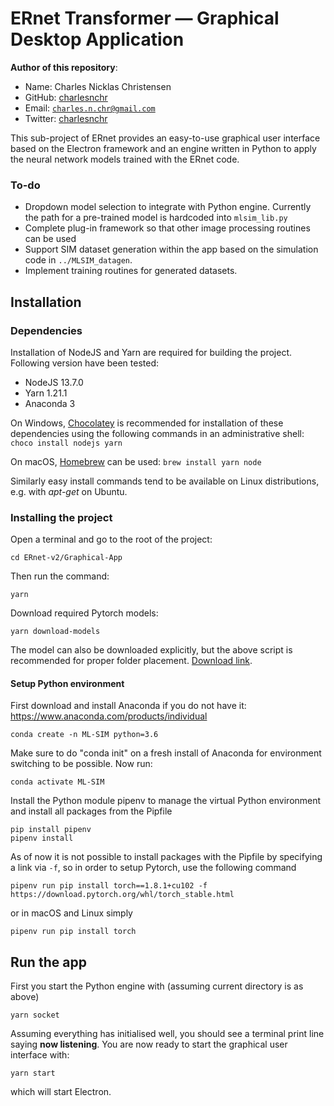 # ERnet Transformer — Graphical Desktop Application

**Author of this repository**:
- Name: Charles Nicklas Christensen
- GitHub: [charlesnchr](http://github.com/charlesnchr)
- Email: <code>charles.n.chr@gmail.com</code>
- Twitter: [charlesnchr](https://twitter.com/charlesnchr)

This sub-project of ERnet provides an easy-to-use graphical user interface based on the Electron framework and an engine written in Python to apply the neural network models trained with the ERnet code.

### To-do

- Dropdown model selection to integrate with Python engine. Currently the path for a pre-trained model is hardcoded into `mlsim_lib.py`
- Complete plug-in framework so that other image processing routines can be used
- Support SIM dataset generation within the app based on the simulation code in `../MLSIM_datagen`.
- Implement training routines for generated datasets.

## Installation


### Dependencies
Installation of NodeJS and Yarn are required for building the project. Following version have been tested:
- NodeJS 13.7.0
- Yarn 1.21.1
- Anaconda 3


On Windows, [Chocolatey](https://chocolatey.org/install) is recommended for installation of these dependencies using the following commands in an administrative shell:
```choco install nodejs yarn```

On macOS, [Homebrew](https://brew.sh/) can be used:
```brew install yarn node```

Similarly easy install commands tend to be available on Linux distributions, e.g. with *apt-get* on Ubuntu.

### Installing the project
Open a terminal and go to the root of the project:

```cd ERnet-v2/Graphical-App```

Then run the command:

```yarn```

Download required Pytorch models:

```yarn download-models```

The model can also be downloaded explicitly, but the above script is recommended for proper folder placement. [Download link](https://ml-sim.s3.eu-west-2.amazonaws.com/pdist/models/DIV2K_randomised_3x3_20200317.pth).

#### Setup Python environment
First download and install Anaconda if you do not have it: https://www.anaconda.com/products/individual

```
conda create -n ML-SIM python=3.6
```
Make sure to do "conda init" on a fresh install of Anaconda for environment switching to be possible. Now run:
```
conda activate ML-SIM
```
Install the Python module pipenv to manage the virtual Python environment and install all packages from the Pipfile
```
pip install pipenv
pipenv install
```
As of now it is not possible to install packages with the Pipfile by specifying a link via ```-f```, so in order to setup Pytorch, use the following command
```
pipenv run pip install torch==1.8.1+cu102 -f https://download.pytorch.org/whl/torch_stable.html
```
or in macOS and Linux simply
```
pipenv run pip install torch
```

## Run the app
First you start the Python engine with (assuming current directory is as above)
```
yarn socket
```
Assuming everything has initialised well, you should see a terminal print line saying **now listening**. You are now ready to start the graphical user interface with:
```
yarn start
```
which will start Electron.
